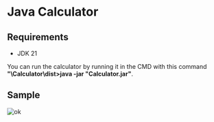 # Java Calculator

## Requirements
- JDK 21

You can run the calculator by running it in the CMD with this command **"\Calculator\dist>java -jar "Calculator.jar"**.

## Sample
![ok](https://github.com/Kaelx/calculator_java/assets/119865852/ef86347f-1617-4b6b-9faf-f6b4478cbb6b)
